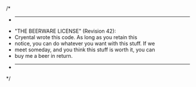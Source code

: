 /*
 * ------------------------------------------------------------
 * "THE BEERWARE LICENSE" (Revision 42):
 * Cryental wrote this code. As long as you retain this 
 * notice, you can do whatever you want with this stuff. If we
 * meet someday, and you think this stuff is worth it, you can
 * buy me a beer in return.
 * ------------------------------------------------------------
 */
